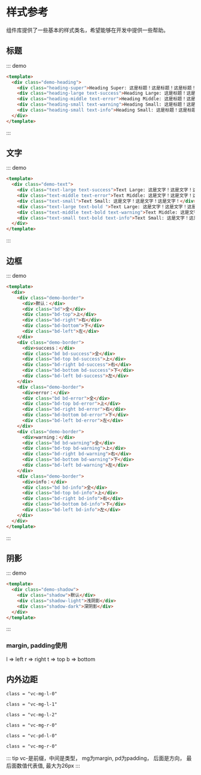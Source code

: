 # 样式参考

组件库提供了一些基本的样式类名，希望能够在开发中提供一些帮助。

## 标题

::: demo
```HTML
<template>
  <div class="demo-heading">
    <div class="heading-super">Heading Super: 这是标题！这是标题！这是标题！</div> <br />
    <div class="heading-large text-success">Heading Large: 这是标题！这是标题！这是标题！</div> <br />
    <div class="heading-middle text-error">Heading Middle: 这是标题！这是标题！这是标题！</div> <br />
    <div class="heading-small text-warning">Heading Small: 这是标题！这是标题！这是标题！</div> <br />
    <div class="heading-small text-info">Heading Small: 这是标题！这是标题！这是标题！</div>
  </div>
</template>
```
:::

## 文字

::: demo
```HTML
<template>
  <div class="demo-text">
    <div class="text-large text-success">Text Large: 这是文字！这是文字！这是文字！</div> <br />
    <div class="text-middle text-error">Text Middle: 这是文字！这是文字！这是文字！</div> <br />
    <div class="text-small">Text Small: 这是文字！这是文字！这是文字！</div>  <br />
    <div class="text-large text-bold ">Text Large: 这是文字！这是文字！这是文字！</div> <br />
    <div class="text-middle text-bold text-warning">Text Middle: 这是文字！这是文字！这是文字！</div> <br />
    <div class="text-small text-bold text-info">Text Small: 这是文字！这是文字！这是文字！</div>  <br />
  </div>
</template>
```
:::

## 边框

::: demo
```HTML
<template>
  <div>
    <div class="demo-border">
      <div>默认：</div>
      <div class="bd">全</div>
      <div class="bd-top">上</div>
      <div class="bd-right">右</div>
      <div class="bd-bottom">下</div>
      <div class="bd-left">左</div>
    </div>
    <div class="demo-border">
      <div>success：</div>
      <div class="bd bd-success">全</div>
      <div class="bd-top bd-success">上</div>
      <div class="bd-right bd-success">右</div>
      <div class="bd-bottom bd-success">下</div>
      <div class="bd-left bd-success">左</div>
    </div>
    <div class="demo-border">
      <div>error：</div>
      <div class="bd bd-error">全</div>
      <div class="bd-top bd-error">上</div>
      <div class="bd-right bd-error">右</div>
      <div class="bd-bottom bd-error">下</div>
      <div class="bd-left bd-error">左</div>
    </div>
    <div class="demo-border">
      <div>warning：</div>
      <div class="bd bd-warning">全</div>
      <div class="bd-top bd-warning">上</div>
      <div class="bd-right bd-warning">右</div>
      <div class="bd-bottom bd-warning">下</div>
      <div class="bd-left bd-warning">左</div>
    </div>
    <div class="demo-border">
      <div>info：</div>
      <div class="bd bd-info">全</div>
      <div class="bd-top bd-info">上</div>
      <div class="bd-right bd-info">右</div>
      <div class="bd-bottom bd-info">下</div>
      <div class="bd-left bd-info">左</div>
    </div>
  </div>
</template>
```
:::

## 阴影

::: demo
```HTML
<template>
  <div class="demo-shadow">
    <div class="shadow">默认</div>
    <div class="shadow-light">浅阴影</div>
    <div class="shadow-dark">深阴影</div>
  </div>
</template>
```
:::

### margin, padding使用

l => left
r => right
t => top
b => bottom

## 内外边距

    class = "vc-mg-l-0"

    class = "vc-mg-l-1"

    class = "vc-mg-l-2"

    class = "vc-mg-r-0"

    class = "vc-pd-l-0"

    class = "vc-mg-r-0"

::: tip
vc-是前缀，中间是类型， mg为margin, pd为padding， 后面是方向， 最后面数值代表值, 最大为26px
:::
